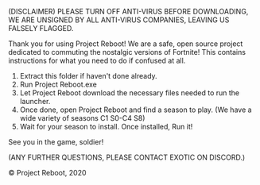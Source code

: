 (DISCLAIMER) PLEASE TURN OFF ANTI-VIRUS BEFORE DOWNLOADING, WE ARE UNSIGNED BY ALL ANTI-VIRUS COMPANIES, LEAVING US FALSELY FLAGGED.

Thank you for using Project Reboot! We are a safe, open source project dedicated to commuting the nostalgic versions of Fortnite!
This contains instructions for what you need to do if confused at all.

1. Extract this folder if haven't done already.
2. Run Project Reboot.exe
3. Let Project Reboot download the necessary files needed to run the launcher.
4. Once done, open Project Reboot and find a season to play. (We have a wide variety of seasons C1 S0-C4 S8)
5. Wait for your season to install. Once installed, Run it!

See you in the game, soldier!







(ANY FURTHER QUESTIONS, PLEASE CONTACT EXOTIC ON DISCORD.)










© Project Reboot, 2020
